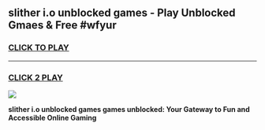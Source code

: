 
## slither i.o unblocked games - Play Unblocked Gmaes & Free #wfyur
<h3>
<a href="https://premium.freeplayer.one?title=slither_i.o_unblocked_games&ref=03M">CLICK TO PLAY</a></h3>
<hr>

<h3>
<a href="https://premium.freeplayer.one?title=slither_i.o_unblocked_games&ref=03M">CLICK 2 PLAY</a>
  
</h3>

<a href="https://premium.freeplayer.one?title=slither_i.o_unblocked_games&ref=03M"><img src="https://clearcache.store/games.png"></a>


**slither i.o unblocked games games unblocked: Your Gateway to Fun and Accessible Online Gaming**
